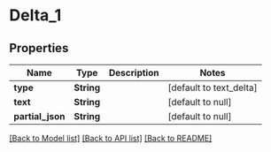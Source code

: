 # Delta_1
## Properties

| Name | Type | Description | Notes |
|------------ | ------------- | ------------- | -------------|
| **type** | **String** |  | [default to text_delta] |
| **text** | **String** |  | [default to null] |
| **partial\_json** | **String** |  | [default to null] |

[[Back to Model list]](../README.md#documentation-for-models) [[Back to API list]](../README.md#documentation-for-api-endpoints) [[Back to README]](../README.md)

